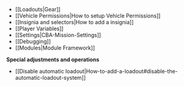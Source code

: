 * [[Loadouts|Gear]]
* [[Vehicle Permissions|How to setup Vehicle Permissions]]
* [[Insignia and selectors|How to add a insignia]]
* [[Player Variables]]
* [[Settings|CBA-Mission-Settings]]
* [[Debugging]]
* [[Modules|Module Framework]]

**Special adjustments and operations**
* [[Disable automatic loadout|How-to-add-a-loadout#disable-the-automatic-loadout-system]]